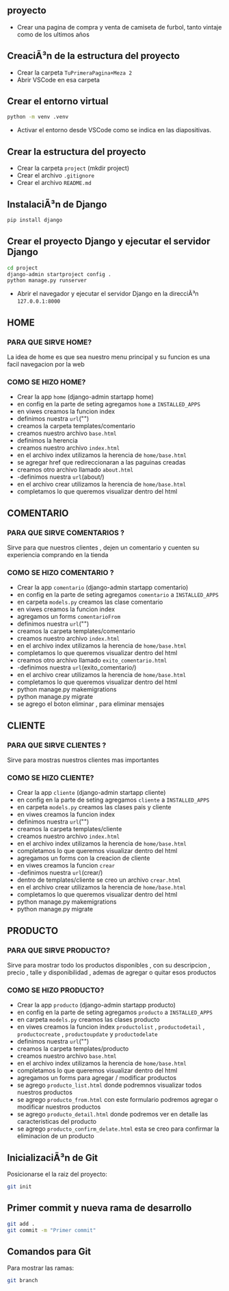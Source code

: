 ## proyecto

- Crear una pagina de compra y venta de camiseta de furbol, tanto vintaje como de los ultimos años

## CreaciÃ³n de la estructura del proyecto

- Crear la carpeta `TuPrimeraPagina+Meza 2`
- Abrir VSCode en esa carpeta

## Crear el entorno virtual

```bash
python -m venv .venv
```

- Activar el entorno desde VSCode como se indica en las diapositivas.

## Crear la estructura del proyecto

- Crear la carpeta `project` (mkdir project)
- Crear el archivo `.gitignore`
- Crear el archivo `README.md`

## InstalaciÃ³n de Django

```bash
pip install django
```

## Crear el proyecto Django y ejecutar el servidor Django

```bash
cd project
django-admin startproject config .
python manage.py runserver
```

- Abrir el navegador y ejecutar el servidor Django en la direcciÃ³n `127.0.0.1:8000`


## HOME

### PARA QUE SIRVE HOME?
La idea de home es que sea nuestro menu principal y su funcion es una facil navegacion por la web

### COMO SE HIZO HOME?
- Crear la app `home` (django-admin startapp home)
- en config en la parte de seting agregamos `home` a  `INSTALLED_APPS`
- en viwes creamos la funcion index
- definimos nuestra `url`("")
- creamos la carpeta templates/comentario
- creamos nuestro archivo `base.html`
- definimos la herencia
- creamos nuestro archivo `index.html`
- en el archivo index utilizamos la herencia de `home/base.html`
- se agregar href que redireccionaran a las paguinas creadas
- creamos otro archivo llamado `about.html`
- -definimos nuestra `url`(about/)
- en el archivo crear utilizamos la herencia de `home/base.html`
- completamos lo que queremos visualizar dentro del html


## COMENTARIO

### PARA QUE SIRVE COMENTARIOS ?
Sirve para que nuestros clientes , dejen un comentario y cuenten su experiencia comprando en la tienda 

### COMO SE HIZO COMENTARIO ?
- Crear la app `comentario` (django-admin startapp comentario)
- en config en la parte de seting agregamos `comentario` a  `INSTALLED_APPS`
- en carpeta `models.py` creamos las clase comentario
- en viwes creamos la funcion index
- agregamos un forms `comentarioFrom`
- definimos nuestra `url`("")
- creamos la carpeta templates/comentario
- creamos nuestro archivo `index.html`
- en el archivo index utilizamos la herencia de `home/base.html`
- completamos lo que queremos visualizar dentro del html
- creamos otro archivo llamado `exito_comentario.html`
- -definimos nuestra `url`(exito_comentario/)
- en el archivo crear utilizamos la herencia de `home/base.html`
- completamos lo que queremos visualizar dentro del html
- python manage.py makemigrations
- python manage.py migrate
- se agrego el boton eliminar , para eliminar mensajes 


## CLIENTE

### PARA QUE SIRVE CLIENTES ?
Sirve para mostras nuestros clientes mas importantes 

### COMO SE HIZO CLIENTE?
- Crear la app `cliente` (django-admin startapp cliente)
- en config en la parte de seting agregamos `cliente` a  `INSTALLED_APPS`
- en carpeta `models.py` creamos las clases pais y cliente
- en viwes creamos la funcion index
- definimos nuestra `url`("")
- creamos la carpeta templates/cliente
- creamos nuestro archivo `index.html`
- en el archivo index utilizamos la herencia de `home/base.html`
- completamos lo que queremos visualizar dentro del html
- agregamos un forms con la creacion de cliente
- en viwes creamos la funcion `crear`
- -definimos nuestra `url`(crear/)
- dentro de templates/cliente se creo un archivo `crear.html`
- en el archivo crear utilizamos la herencia de `home/base.html`
- completamos lo que queremos visualizar dentro del html
- python manage.py makemigrations
- python manage.py migrate


## PRODUCTO

### PARA QUE SIRVE PRODUCTO?
Sirve para mostrar todo los productos disponibles , con  su descripcion , precio , talle y disponibilidad , ademas de agregar o quitar esos productos

### COMO SE HIZO PRODUCTO?
- Crear la app `producto` (django-admin startapp producto)
- en config en la parte de seting agregamos `producto` a  `INSTALLED_APPS`
- en carpeta `models.py` creamos las clases producto
- en viwes creamos la funcion index `productolist` , `productodetail` , `productocreate` , `productoupdate` y `productodelate`
- definimos nuestra `url`("")
- creamos la carpeta templates/producto
- creamos nuestro archivo `base.html`
- en el archivo index utilizamos la herencia de `home/base.html`
- completamos lo que queremos visualizar dentro del html
- agregamos un forms para agregar / modificar productos
- se agrego `producto_list.html` donde podremnos visualizar todos nuestros productos
- se agrego `producto_from.html` con este formulario podremos agregar o modificar nuestros productos
- se agrego `producto_detail.html` donde podremos ver en detalle las caracteristicas del producto
- se agrego `producto_confirm_delate.html` esta se creo para confirmar la eliminacion de un producto


## InicializaciÃ³n de Git

Posicionarse el la raiz del proyecto:

```bash
git init
```

## Primer commit y nueva rama de desarrollo

```bash
git add .
git commit -m "Primer commit"
```

## Comandos para Git

Para mostrar las ramas:
```bash
git branch
```


